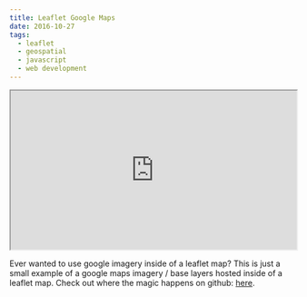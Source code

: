 ```yaml
---
title: Leaflet Google Maps
date: 2016-10-27
tags:
  - leaflet
  - geospatial
  - javascript
  - web development
---
```


<iframe style="height: 280px; width: 100%;" src="https://stonelinks.github.io/leaflet-google-maps-experiment/"></iframe>

Ever wanted to use google imagery inside of a leaflet map? This is just a small example of a google maps imagery / base layers hosted inside of a leaflet map. Check out where the magic happens on github: [here](https://github.com/Stonelinks/leaflet-google-maps-experiment/blob/master/src/leaflet-google.js).
